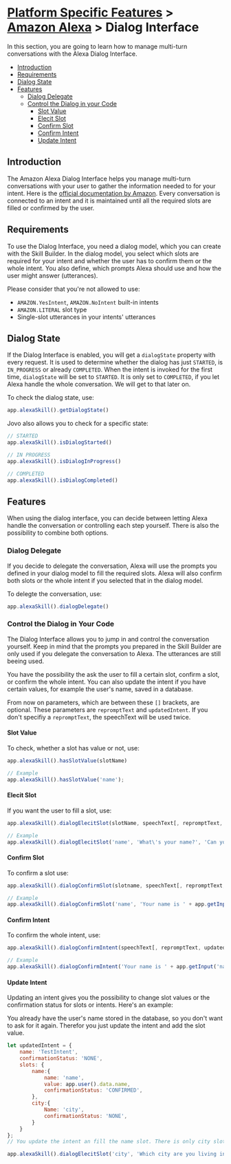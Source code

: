 # [Platform Specific Features](../) > [Amazon Alexa](./README.md) > Dialog Interface

In this section, you are going to learn how to manage multi-turn conversations with the Alexa Dialog Interface.

* [Introduction](#introduction)
* [Requirements](#requirements)
* [Dialog State](#dialog-state)
* [Features](#features)
    * [Dialog Delegate](#dialog-delegate)
    * [Control the Dialog in your Code](#control-the-dialog-in-your-code)
        * [Slot Value](#slot-value)
        * [Elecit Slot](#elecit-slot)
        * [Confirm Slot](#confirm-slot)
        * [Confirm Intent](#confirm-intent)
        * [Update Intent](#update-intent)

## Introduction

The Amazon Alexa Dialog Interface helps you manage multi-turn conversations with your user to gather the information needed to for your intent.
Here is the [official documentation by Amazon](https://developer.amazon.com/docs/custom-skills/dialog-interface-reference.html).
Every conversation is connected to an intent and it is maintained until all the required slots are filled or confirmed by the user. 

## Requirements

To use the Dialog Interface, you need a dialog model, which you can create with the Skill Builder. In the dialog model, you select which slots are required for your intent and whether the user has to confirm them or the whole intent. You also define, which prompts Alexa should use and how the user might answer (utterances).

Please consider that you're not allowed to use:
* `AMAZON.YesIntent`, `AMAZON.NoIntent` built-in intents
* `AMAZON.LITERAL` slot type
* Single-slot utterances in your intents' utterances

## Dialog State

If the Dialog Interface is enabled, you will get a `dialogState` property with every request. It is used to determine whether the dialog has just `STARTED`, is `IN_PROGRESS` or already `COMPLETED`. 
When the intent is invoked for the first time, `dialogState` will be set to `STARTED`. It is only set to `COMPLETED`, if you let Alexa handle the whole conversation. We will get to that later on.

To check the dialog state, use: 
```javascript
app.alexaSkill().getDialogState()
```

Jovo also allows you to check for a specific state:
```javascript
// STARTED
app.alexaSkill().isDialogStarted()

// IN PROGRESS
app.alexaSkill().isDialogInProgress()

// COMPLETED
app.alexaSkill().isDialogCompleted()
```

## Features

When using the dialog interface, you can decide between letting Alexa handle the conversation or controlling each step yourself. There is also the possibility to combine both options.

### Dialog Delegate

If you decide to delegate the conversation, Alexa will use the prompts you defined in your dialog model to fill the required slots. Alexa will also confirm both slots or the whole intent if you selected that in the dialog model.

To delegte the conversation, use:
```javascript
app.alexaSkill().dialogDelegate()
```

### Control the Dialog in Your Code

The Dialog Interface allows you to jump in and control the conversation yourself. Keep in mind that the prompts you prepared in the Skill Builder are only used if you delegate the conversation to Alexa. The utterances are still beeing used.

You have the possibility the ask the user to fill a certain slot, confirm a slot, or confirm the whole intent. You can also update the intent if you have certain values, for example the user's name, saved in a database. 

From now on parameters, which are between these `[]` brackets, are optional. These parameters are `repromptText` and `updatedIntent`. If you don't specifiy a `repromptText`, the speechText will be used twice. 

#### Slot Value

To check, whether a slot has value or not, use:
```javascript
app.alexaSkill().hasSlotValue(slotName)

// Example
app.alexaSkill().hasSlotValue('name');
```

#### Elecit Slot

If you want the user to fill a slot, use:
```javascript
app.alexaSkill().dialogElecitSlot(slotName, speechText[, repromptText, updatedIntent])

// Example
app.alexaSkill().dialogElecitSlot('name', 'What\'s your name?', 'Can you tell me your name, please?');
```

#### Confirm Slot

To confirm a slot use:
```javascript
app.alexaSkill().dialogConfirmSlot(slotname, speechText[, repromptText, updatedIntent])

// Example
app.alexaSkill().dialogConfirmSlot('name', 'Your name is ' + app.getInput('name') + ', right?');
```

#### Confirm Intent

To confirm the whole intent, use:
```javascript
app.alexaSkill().dialogConfirmIntent(speechText[, repromptText, updatedIntent])

// Example
app.alexaSkill().dialogConfirmIntent('Your name is ' + app.getInput('name') + ' and you are from ' + app.getInput('city') + ', correct?');
```
#### Update Intent

Updating an intent gives you the possibility to change slot values or the confirmation status for slots or intents. Here's an example:

You already have the user's name stored in the database, so you don't want to ask for it again. Therefor you just update the intent and add the slot value.
```javascript
let updatedIntent = {
    name: 'TestIntent',
    confirmationStatus: 'NONE',
    slots: {
        name:{
            name: 'name',
            value: app.user().data.name,
            confirmationStatus: 'CONFIRMED',
        },
        city:{
            Name: 'city',
            confirmationStatus: 'NONE',
        }
    }
};
// You update the intent an fill the name slot. There is only city slot left, so you can manually ask the user to fill that

app.alexaSkill().dialogElecitSlot('city', 'Which city are you living in?', updatedIntent);
```
